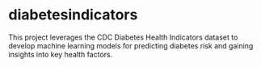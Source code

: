 # diabetesindicators
This project leverages the CDC Diabetes Health Indicators dataset to develop machine learning models for predicting diabetes risk and gaining insights into key health factors.
